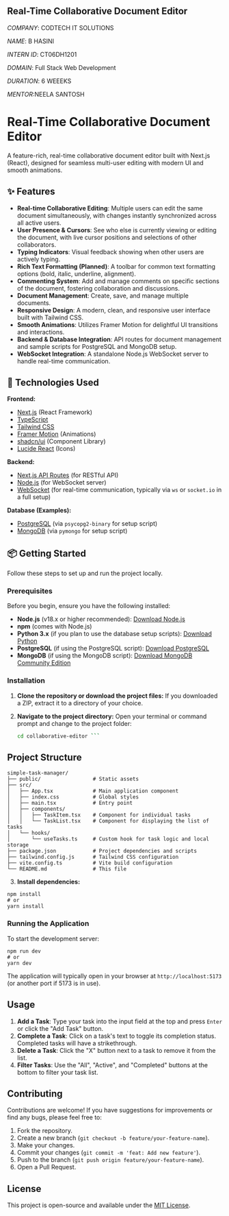  ## Real-Time Collaborative Document Editor 

*COMPANY*: CODTECH IT SOLUTIONS

*NAME*: B HASINI

*INTERN ID*: CT06DH1201

*DOMAIN*: Full Stack Web Development

*DURATION*: 6 WEEEKS

*MENTOR*:NEELA SANTOSH

# Real-Time Collaborative Document Editor

A feature-rich, real-time collaborative document editor built with Next.js (React), designed for seamless multi-user editing with modern UI and smooth animations.

## ✨ Features

*   **Real-time Collaborative Editing**: Multiple users can edit the same document simultaneously, with changes instantly synchronized across all active users.
*   **User Presence & Cursors**: See who else is currently viewing or editing the document, with live cursor positions and selections of other collaborators.
*   **Typing Indicators**: Visual feedback showing when other users are actively typing.
*   **Rich Text Formatting (Planned)**: A toolbar for common text formatting options (bold, italic, underline, alignment).
*   **Commenting System**: Add and manage comments on specific sections of the document, fostering collaboration and discussions.
*   **Document Management**: Create, save, and manage multiple documents.
*   **Responsive Design**: A modern, clean, and responsive user interface built with Tailwind CSS.
*   **Smooth Animations**: Utilizes Framer Motion for delightful UI transitions and interactions.
*   **Backend & Database Integration**: API routes for document management and sample scripts for PostgreSQL and MongoDB setup.
*   **WebSocket Integration**: A standalone Node.js WebSocket server to handle real-time communication.

## 🚀 Technologies Used

**Frontend:**
*   [Next.js](https://nextjs.org/) (React Framework)
*   [TypeScript](https://www.typescriptlang.org/)
*   [Tailwind CSS](https://tailwindcss.com/)
*   [Framer Motion](https://www.framer.com/motion/) (Animations)
*   [shadcn/ui](https://ui.shadcn.com/) (Component Library)
*   [Lucide React](https://lucide.dev/icons/) (Icons)

**Backend:**
*   [Next.js API Routes](https://nextjs.org/docs/app/building-your-application/routing/route-handlers) (for RESTful API)
*   [Node.js](https://nodejs.org/) (for WebSocket server)
*   [WebSocket](https://developer.mozilla.org/en-US/docs/Web/API/WebSocket) (for real-time communication, typically via `ws` or `socket.io` in a full setup)

**Database (Examples):**
*   [PostgreSQL](https://www.postgresql.org/) (via `psycopg2-binary` for setup script)
*   [MongoDB](https://www.mongodb.com/) (via `pymongo` for setup script)

## 📦 Getting Started

Follow these steps to set up and run the project locally.

### Prerequisites

Before you begin, ensure you have the following installed:

*   **Node.js** (v18.x or higher recommended): [Download Node.js](https://nodejs.org/en/download/)
*   **npm** (comes with Node.js)
*   **Python 3.x** (if you plan to use the database setup scripts): [Download Python](https://www.python.org/downloads/)
*   **PostgreSQL** (if using the PostgreSQL script): [Download PostgreSQL](https://www.postgresql.org/download/)
*   **MongoDB** (if using the MongoDB script): [Download MongoDB Community Edition](https://www.mongodb.com/try/download/community)

### Installation

1.  **Clone the repository or download the project files:**
    If you downloaded a ZIP, extract it to a directory of your choice.

2.  **Navigate to the project directory:**
    Open your terminal or command prompt and change to the project folder:
    ```bash
    cd collaborative-editor ```

## Project Structure
```
simple-task-manager/
├── public/                 # Static assets
├── src/
│   ├── App.tsx             # Main application component
│   ├── index.css           # Global styles
│   ├── main.tsx            # Entry point
│   ├── components/
│   │   ├── TaskItem.tsx    # Component for individual tasks
│   │   └── TaskList.tsx    # Component for displaying the list of tasks
│   └── hooks/
│       └── useTasks.ts     # Custom hook for task logic and local storage
├── package.json            # Project dependencies and scripts
├── tailwind.config.js      # Tailwind CSS configuration
├── vite.config.ts          # Vite build configuration
└── README.md               # This file
```


3. **Install dependencies:**

```shellscript
npm install
# or
yarn install
```




### Running the Application

To start the development server:

```shellscript
npm run dev
# or
yarn dev
```

The application will typically open in your browser at `http://localhost:5173` (or another port if 5173 is in use).

## Usage

1. **Add a Task**: Type your task into the input field at the top and press `Enter` or click the "Add Task" button.
2. **Complete a Task**: Click on a task's text to toggle its completion status. Completed tasks will have a strikethrough.
3. **Delete a Task**: Click the "X" button next to a task to remove it from the list.
4. **Filter Tasks**: Use the "All", "Active", and "Completed" buttons at the bottom to filter your task list.



## Contributing

Contributions are welcome! If you have suggestions for improvements or find any bugs, please feel free to:

1. Fork the repository.
2. Create a new branch (`git checkout -b feature/your-feature-name`).
3. Make your changes.
4. Commit your changes (`git commit -m 'feat: Add new feature'`).
5. Push to the branch (`git push origin feature/your-feature-name`).
6. Open a Pull Request.


## License

This project is open-source and available under the [MIT License](LICENSE).
